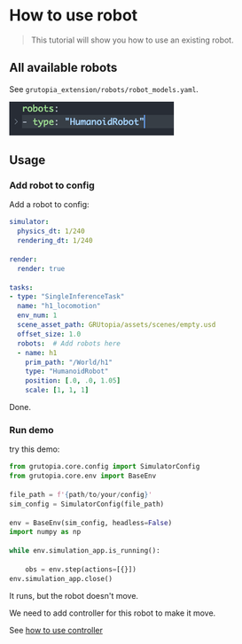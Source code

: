# How to use robot

> This tutorial will show you how to use an existing robot.

## All available robots

See `grutopia_extension/robots/robot_models.yaml`.

![img.png](../_static/image/robot_model_yml.png)

## Usage

### Add robot to config

Add a robot to config:

```yaml
simulator:
  physics_dt: 1/240
  rendering_dt: 1/240

render:
  render: true

tasks:
- type: "SingleInferenceTask"
  name: "h1_locomotion"
  env_num: 1
  scene_asset_path: GRUtopia/assets/scenes/empty.usd
  offset_size: 1.0
  robots:  # Add robots here
  - name: h1
    prim_path: "/World/h1"
    type: "HumanoidRobot"
    position: [.0, .0, 1.05]
    scale: [1, 1, 1]
```

Done.

### Run demo

try this demo:

```python
from grutopia.core.config import SimulatorConfig
from grutopia.core.env import BaseEnv

file_path = f'{path/to/your/config}'
sim_config = SimulatorConfig(file_path)

env = BaseEnv(sim_config, headless=False)
import numpy as np

while env.simulation_app.is_running():

    obs = env.step(actions=[{}])
env.simulation_app.close()
```

It runs, but the robot doesn't move.

We need to add controller for this robot to make it move.

See [how to use controller](./how-to-use-controller.md)
